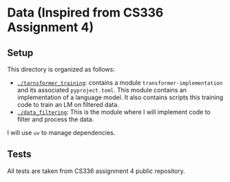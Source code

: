 # Data (Inspired from CS336 Assignment 4)

## Setup

This directory is organized as follows:

- [`./tarnsformer_training`](./tarnsformer_training): contains a module
  `transformer-implementation` and its associated `pyproject.toml`. This module contains an 
  implementation of a language model. It also contains scripts this training code
  to train an LM on filtered data. 
- [`./data_filtering`](./data_filtering): This is the module where I will implement code to filter and process the data.


I will use `uv` to manage dependencies.

## Tests

All tests are taken from CS336 assignment 4 public repository.

